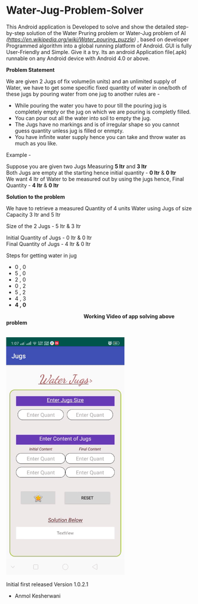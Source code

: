 # Water-Jug-Problem-Solver
This Android application is Developed to solve and show the detailed step-by-step solution of the Water Pruring problem or Water-Jug problem of AI _(https://en.wikipedia.org/wiki/Water_pouring_puzzle)_ , based on developer Programmed algorithm into a global running platform of Android. GUI is fully User-Friendly and Simple. Give it a try.
Its an android Application file(.apk) runnable on any Android device with Android 4.0 or above.

**Problem Statement**

We are given 2 Jugs of fix volume(in units) and an unlimited supply of Water, we have to get some specific fixed quantity of water in one/both of these jugs by pouring water from one jug to another rules are - 
- While pouring the water you have to pour till the pouring jug is completely empty or the jug on which we are pouring is completly filled.
- You can pour out all the water into soil to empty the jug. 
- The Jugs have no markings and is of irregular shape so you cannot guess quantity unless jug is filled or enmpty.
- You have infinite water supply hence you can take and throw water as much as you like.

Example -  

Suppose you are given two Jugs Measuring **5 ltr** and **3 ltr**  
Both Jugs are empty at the starting hence initial quantity - **0 ltr** & **0 ltr**  
We want 4 ltr of Water to be measured out by using the jugs hence, Final Quantity - **4 ltr** & **0 ltr**  

**Solution to the problem**

We have to retrieve a measured  Quantity of 4 units Water using Jugs of size Capacity 3 ltr and 5 ltr

Size of the 2 Jugs - 5 ltr & 3 ltr

Initial Quantity of Jugs - 0 ltr & 0 ltr  
Final Quantity of Jugs - 4 ltr & 0 ltr

Steps for getting water in jug

- 0 , 0
- 5 , 0
- 2 , 0
- 0 , 2
- 5 , 2
- 4 , 3
- **4 , 0**

**&nbsp;&nbsp;&nbsp;&nbsp;&nbsp;&nbsp;&nbsp;&nbsp;&nbsp;&nbsp;&nbsp;&nbsp;&nbsp;&nbsp;&nbsp;&nbsp;&nbsp;&nbsp;&nbsp;&nbsp;&nbsp;&nbsp;&nbsp;&nbsp;&nbsp;&nbsp;&nbsp;&nbsp;&nbsp;&nbsp;&nbsp;&nbsp;&nbsp;&nbsp;&nbsp;&nbsp;&nbsp;&nbsp;&nbsp;&nbsp;&nbsp;&nbsp;&nbsp;&nbsp;&nbsp;&nbsp;&nbsp;&nbsp;&nbsp;&nbsp;&nbsp;&nbsp;&nbsp;&nbsp;&nbsp;&nbsp;&nbsp;&nbsp;&nbsp;&nbsp;&nbsp;&nbsp;**  **Working Video of app solving above problem**  

**&nbsp;&nbsp;&nbsp;&nbsp;&nbsp;&nbsp;&nbsp;&nbsp;&nbsp;&nbsp;&nbsp;&nbsp;&nbsp;&nbsp;&nbsp;&nbsp;&nbsp;&nbsp;&nbsp;&nbsp;&nbsp;&nbsp;&nbsp;&nbsp;&nbsp;&nbsp;&nbsp;&nbsp;&nbsp;&nbsp;&nbsp;&nbsp;&nbsp;&nbsp;&nbsp;&nbsp;&nbsp;&nbsp;&nbsp;&nbsp;&nbsp;&nbsp;&nbsp;&nbsp;&nbsp;&nbsp;&nbsp;&nbsp;&nbsp;&nbsp;&nbsp;&nbsp;&nbsp;&nbsp;&nbsp;&nbsp;&nbsp;&nbsp;&nbsp;&nbsp;&nbsp;&nbsp;&nbsp;&nbsp;&nbsp;&nbsp;**  ![Working Videol_image](https://github.com/AnmolK99/Water-Jug-Problem-Solver/blob/master/Images/Working_Video.gif)

Initial first released Version 1.0.2.1

- Anmol Kesherwani
